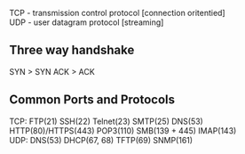 TCP - transmission control protocol [connection oritentied] <br>
UDP - user datagram protocol [streaming] <br>

<h2>Three way handshake</h2>
SYN > SYN ACK > ACK <br>

<h2>Common Ports and Protocols</h2>
TCP:
	FTP(21)
	SSH(22)
	Telnet(23)
	SMTP(25)
	DNS(53)
	HTTP(80)/HTTPS(443)
	POP3(110)
	SMB(139 + 445)
	IMAP(143)
<br>
UDP:
	DNS(53)
	DHCP(67, 68)
	TFTP(69)
	SNMP(161)
<br>



